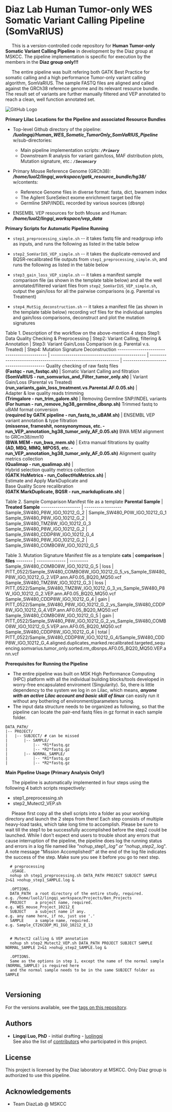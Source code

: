 # Diaz Lab Human Tumor-only WES Somatic Variant Calling Pipeline (SomVaRIUS)

&nbsp;&nbsp;&nbsp;&nbsp;
This is a version-controlled code repository for **Human Tumor-only Somatic Variant Calling Pipeline** in development by the Diaz group at MSKCC. The pipeline implementation is specific for execution by the members in the **Diaz group only!!!**

&nbsp;&nbsp;&nbsp;&nbsp;
The entire pipeline was built refering both GATK Best Practice for somatic calling and a high performance Tumor-only variant calling algorithm, SomVaRIUS. The sample FASTQ files are aligned and called against the GRCh38 reference genome and its relevant resource bundle. The result set of variants are further manually filtered and VEP annotated to reach a clean, well function annotated set.

![GitHub Logo](/images/Mouse_WES_Somatic_Mutation_Calling_Pipeline.png)


**Primary Lilac Locations for the Pipeline and associated Resource Bundles**

* Top-level Github directory of the pipeline: **_/luolingqi/Human_WES_Somatic_TumorOnly_SomVaRIUS_Pipeline_** w/sub-directories: 
  - Main pipeline implementation scripts: **_`/Primary`_**
  - Downstream R analysis for variant gain/loss, MAF distribution plots, Mutation signature, etc.: **_`/Seconcary`_**
  
* Primary Mouse Reference Genome (GRCh38): **_/home/luol2/lingqi_workspace/gatk_resource_bundle/hg38/_** w/contents:
  - Reference Genome files in diverse format: fasta, dict, bwamem index
  - The Agilent SureSelect exome enrichment target bed file
  - Germline SNP/INDEL recorded by various sources (dbsnp)
  
* ENSEMBL VEP resources for both Mouse and Human: **_/home/luol2/lingqi_workspace/vep_data_**

**Primary Scripts for Automatic Pipeline Running**
  * `step1_preprocessing_simple.sh` -- it takes fastq file and readgroup info as inputs, and runs the following as listed in the table below

  * `step2_SomVarIUS_VEP_simple.sh` -- it takes the duplicate-removed and BQSR-recalibrated file outputs from `step1_preprocessing_simple.sh`, and runs the following as listed in the table below
  
  * `step3_gain_loss_VEP_simple.sh` -- it takes a manifest sample comparison file (as shown in the template table below) and all the well annotated/filtered variant files from `step2_SomVarIUS_VEP_simple.sh`, output the gain/loss for all the pairwise comparisons (e.g. Parental vs Treatment)
  
  * `step4_MutSig_deconstruction.sh` -- it takes a manifest file (as shown in the template table below) recording vcf files for the individual samples and gain/loss comparisons, deconstruct and plot the mutation signatures
    
Table 1. Description of the workflow on the above-mention 4 steps
Step1: Data Quality Checking & Preprocessing  |  Step2: Variant Calling, filtering & Annotation | Step3: Variant Gain/Loss Comparison (e.g. Parental v.s. Treated) | Step4: Mutation Signature Deconstruction
-------------------------------------------   |  ---------------------------------------------- |  --------------------------------------------------------------- | ----------------------------------------
Quality checking of raw fastq files <br/> **(Fastqc - run_fastqc.sh)**  |  Somatic Variant Calling and filtration <br/> **(SomVaRIUS - run_somvarius_and_Filter_tumor_only.sh)** | Variant Gain/Loss (Parental vs Treated) <br/> **(run_variants_gain_loss_treatment.vs.Parental.AF.0.05.sh)** |  
Adapter & low quality reads trimming <br/> **(Trimgalore - run_trim_galore.sh)** |  Removing Germline SNP/INDEL variants <br/> **(For human - run_remove_hg38_germline_dbsnp.sh)**
Trimmed fastq to uBAM format conversion <br/> **(required by GATK pipeline - run_fastq_to_uBAM.sh)**  |  ENSEMBL VEP variant annotation & type filtration <br/> **(missense, frameshit, nonsynonymous, etc. - run_VEP_annotation_hg38_tumor_only_AF_0.05.sh)**
BWA MEM alignment to GRCm38/mm10 <br/> **(BWA MEM - run_bwa_mem.sh)**  |  Extra manual filtrations by quality <br/> **(AD, MBQ, MMQ, MPOS5, etc. - run_VEP_annotation_hg38_tumor_only_AF_0.05.sh)**
Alignment quality metrics collection <br/> **(Qualimap - run_qualimap.sh)**  |  
Hybrid selection quality metrics collection <br/> **(GATK HsMetrics - run_CollectHsMetrics.sh)**  |  
Estimate and Apply MarkDuplicate and <br/> Base Quality Score recalibration <br/> **(GATK MarkDuplicate, BQSR  - run_markduplicate.sh)**  |  


Table 2. Sample Comparison Manifest file as a template
**Parental Sample** | **Treated Sample**
------------------- | ------------------
Sample_SW480_P8W_IGO_10212_G_2 | Sample_SW480_P0W_IGO_10212_G_1
Sample_SW480_P8W_IGO_10212_G_2 | Sample_SW480_TMZ8W_IGO_10212_G_3
Sample_SW480_P8W_IGO_10212_G_2 | Sample_SW480_CDDP8W_IGO_10212_G_4
Sample_SW480_P8W_IGO_10212_G_2 | Sample_SW480_COMBO8W_IGO_10212_G_5

Table 3. Mutation Signature Manifest file as a template
**cats** | **comparison** | **files**
-------- | -------------- | ---------
Sample_SW480_COMBO8W_IGO_10212_G_5 | loss | PITT_0522/Sample_SW480_COMBO8W_IGO_10212_G_5_vs_Sample_SW480_P8W_IGO_10212_G_2.VEP.ann.AF0.05_BQ20_MQ50.vcf
Sample_SW480_TMZ8W_IGO_10212_G_3 | loss | PITT_0522/Sample_SW480_TMZ8W_IGO_10212_G_3_vs_Sample_SW480_P8W_IGO_10212_G_2.VEP.ann.AF0.05_BQ20_MQ50.vcf
Sample_SW480_CDDP8W_IGO_10212_G_4 | gain | PITT_0522/Sample_SW480_P8W_IGO_10212_G_2_vs_Sample_SW480_CDDP8W_IGO_10212_G_4.VEP.ann.AF0.05_BQ20_MQ50.vcf
Sample_SW480_COMBO8W_IGO_10212_G_5 | gain | PITT_0522/Sample_SW480_P8W_IGO_10212_G_2_vs_Sample_SW480_COMBO8W_IGO_10212_G_5.VEP.ann.AF0.05_BQ20_MQ50.vcf
Sample_SW480_CDDP8W_IGO_10212_G_4 | total | PITT_0522/Sample_SW480_CDDP8W_IGO_10212_G_4/Sample_SW480_CDDP8W_IGO_10212_G_4.aligned.duplicates_marked.recalibrated.targeted_sequencing.somvarius.tumor_only.sorted.rm_dbsnps.AF0.05_BQ20_MQ50.VEP.ann.vcf


**Prerequisites for Running the Pipeline**<br/>

* The entire pipeline was built on MSK High Performance Computing (HPC) platform with all the individual building blocks/tools developed in worry-free encapsulated enviroment (Singularity). So, there is little dependency to the system we log in on Lilac, which means, **_anyone with an active Lilac account and basic skill of linux_** can easily run it without any bothering of environment/parameters tuning.
* The input data structure needs to be organized as following, so that the pipeline can locate the pair-end fastq files in gz format in each sample folder.
```
DATA_PATH/
|-- PROJECT/
|   |-- SUBJECT/ # can be missed
|       |-- SAMPLE/
|           |-- *R1*fastq.gz
|           |-- *R2*fastq.gz
|       |-- NORMAL_SAMPLE/
|           |-- *R1*fastq.gz
|           |-- *R2*fastq.gz
```


**Main Pipeline Usage (Primary Analysis Only!)**

&nbsp;&nbsp;&nbsp;&nbsp;
The pipeline is automatically implemented in four steps using the following 4 batch scripts respectively: 
* step1_preprocessing.sh
* step2_Mutect2_VEP.sh

&nbsp;&nbsp;&nbsp;&nbsp;
Please first copy all the shell scripts into a folder as your working directory and launch the 2 steps from there! Each step consists of multiple heavy-load tasks, which take long time to accomplish. Please be sure to wait till the step1 to be successfully accomplished before the step2 could be launched. While I don't expect end users to trouble shoot any errors that cause interruption of the pipeline, the pipeline does log the  running status and errors in a log file named like "nohup_step1_*.log" or "nohup_step2_*.log". A note message "Mission Accomplished!" at the end of the log file indicates the success of the step. Make sure you see it before you go to next step.
  
```  
  # preprocessing
  .USAGE.
  nohup sh step1_preprocessing.sh DATA_PATH PROJECT SUBJECT SAMPLE 2>&1 >nohup_step1_SAMPLE.log &
  
  .OPTIONS.
  DATA_PATH  a root directory of the entire study, required.             e.g. /home/luol2/lingqi_workspace/Projects/Ben_Projects
  PROJECT    a project name, required.                                   e.g. WES_mouse_Project_10212_E
  SUBJECT    a subject name if any.                                      e.g. any name here, if no, just use '.'
  SAMPLE     a sample name, required.                                    e.g. Sample_CT26CDDP_M1_IGO_10212_E_13
  
  
  # Mutect2 calling & VEP annotation
  nohup sh step2_Mutect2_VEP.sh DATA_PATH PROJECT SUBJECT SAMPLE NORMAL_SAMPLE 2>&1 >nohup_step2_SAMPLE.log &
  
  .OPTIONS.
  Same as the options in step 1, except the name of the normal sample (NORMAL_SAMPLE) is required here
  and the normal sample needs to be in the same SUBJECT folder as SAMPLE
  
```

## Versioning
For the versions available, see the [tags on this repository](https://github.com/luolingqi/Mouse_WES_Somatic_Primary_Analysis/releases/tag/v0.2-alpha).

## Authors
* **Lingqi Luo, PhD** - initial drafting - [luolingqi](https://github.com/luolingqi) <br/>
See also the list of [contributors](https://github.com/luolingqi/Mouse_WES_Somatic_Primary_Analysis/contributors) who participated in this project.

## License
This project is licensed by the Diaz laboratory at MSKCC. Only Diaz group is authorized to use this pipeline.

## Acknowledgements
* Team DiazLab @ MSKCC

